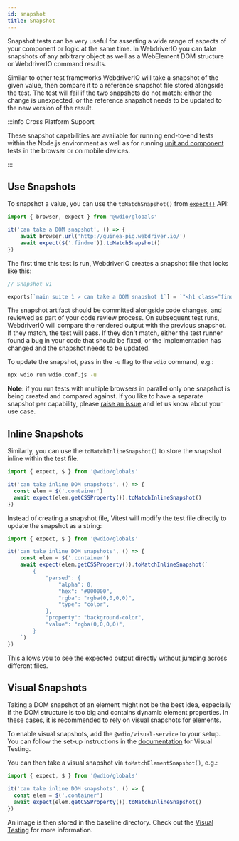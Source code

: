 ```yaml
---
id: snapshot
title: Snapshot
---
```


Snapshot tests can be very useful for asserting a wide range of aspects of your component or logic at the same time. In WebdriverIO you can take snapshots of any arbitrary object as well as a WebElement DOM structure or WebdriverIO command results.

Similar to other test frameworks WebdriverIO will take a snapshot of the given value, then compare it to a reference snapshot file stored alongside the test. The test will fail if the two snapshots do not match: either the change is unexpected, or the reference snapshot needs to be updated to the new version of the result.

:::info Cross Platform Support

These snapshot capabilities are available for running end-to-end tests within the Node.js environment as well as for running [unit and component](https://webdriver.io/docs/component-testing) tests in the browser or on mobile devices.

:::

## Use Snapshots
To snapshot a value, you can use the `toMatchSnapshot()` from [`expect()`](/docs/api/expect) API:

```ts
import { browser, expect } from '@wdio/globals'

it('can take a DOM snapshot', () => {
    await browser.url('http://guinea-pig.webdriver.io/')
    await expect($('.findme')).toMatchSnapshot()
})
```

The first time this test is run, WebdriverIO creates a snapshot file that looks like this:

```js
// Snapshot v1

exports[`main suite 1 > can take a DOM snapshot 1`] = `"<h1 class="findme">Test CSS Attributes</h1>"`;
```

The snapshot artifact should be committed alongside code changes, and reviewed as part of your code review process. On subsequent test runs, WebdriverIO will compare the rendered output with the previous snapshot. If they match, the test will pass. If they don't match, either the test runner found a bug in your code that should be fixed, or the implementation has changed and the snapshot needs to be updated.

To update the snapshot, pass in the `-u` flag to the `wdio` command, e.g.:

```sh
npx wdio run wdio.conf.js -u
```

__Note:__ if you run tests with multiple browsers in parallel only one snapshot is being created and compared against. If you like to have a separate snapshot per capability, please [raise an issue](https://github.com/webdriverio/webdriverio/issues/new?assignees=&labels=Idea+%F0%9F%92%A1%2CNeeds+Triaging+%E2%8F%B3&projects=&template=feature-request.yml&title=%5B%F0%9F%92%A1+Feature%5D%3A+%3Ctitle%3E) and let us know about your use case.

## Inline Snapshots

Similarly, you can use the `toMatchInlineSnapshot()` to store the snapshot inline within the test file.

```ts
import { expect, $ } from '@wdio/globals'

it('can take inline DOM snapshots', () => {
  const elem = $('.container')
  await expect(elem.getCSSProperty()).toMatchInlineSnapshot()
})
```

Instead of creating a snapshot file, Vitest will modify the test file directly to update the snapshot as a string:

```ts
import { expect, $ } from '@wdio/globals'

it('can take inline DOM snapshots', () => {
    const elem = $('.container')
    await expect(elem.getCSSProperty()).toMatchInlineSnapshot(`
        {
            "parsed": {
                "alpha": 0,
                "hex": "#000000",
                "rgba": "rgba(0,0,0,0)",
                "type": "color",
            },
            "property": "background-color",
            "value": "rgba(0,0,0,0)",
        }
    `)
})
```

This allows you to see the expected output directly without jumping across different files.

## Visual Snapshots

Taking a DOM snapshot of an element might not be the best idea, especially if the DOM structure is too big and contains dynamic element properties. In these cases, it is recommended to rely on visual snapshots for elements.

To enable visual snapshots, add the `@wdio/visual-service` to your setup. You can follow the set-up instructions in the [documentation](https://webdriver.io/docs/visual-testing#installation) for Visual Testing.

You can then take a visual snapshot via `toMatchElementSnapshot()`, e.g.:

```ts
import { expect, $ } from '@wdio/globals'

it('can take inline DOM snapshots', () => {
  const elem = $('.container')
  await expect(elem.getCSSProperty()).toMatchInlineSnapshot()
})
```

An image is then stored in the baseline directory. Check out the [Visual Testing](https://webdriver.io/docs/visual-testing) for more information.
